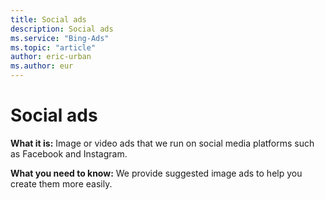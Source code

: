 ```yaml
---
title: Social ads
description: Social ads
ms.service: "Bing-Ads"
ms.topic: "article"
author: eric-urban
ms.author: eur
---
```


# Social ads

**What it is:**    Image or video ads that we run on social media platforms such as Facebook and Instagram.

**What you need to know:**   We provide suggested image ads to help you create them more easily.


